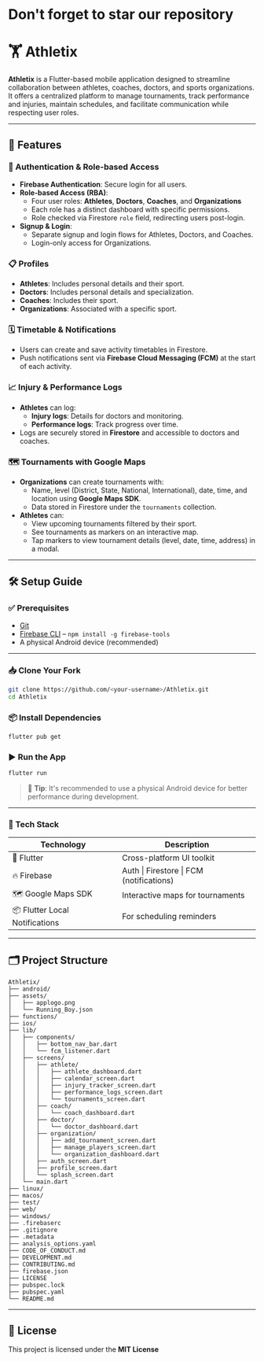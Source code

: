 
# Don't forget to star our repository

# 🏋️ Athletix

**Athletix** is a Flutter-based mobile application designed to streamline collaboration between athletes, coaches, doctors, and sports organizations. It offers a centralized platform to manage tournaments, track performance and injuries, maintain schedules, and facilitate communication while respecting user roles.

---

## 🚀 Features

### 🔐 Authentication & Role-based Access

- **Firebase Authentication**: Secure login for all users.
- **Role-based Access (RBA)**:
  - Four user roles: **Athletes**, **Doctors**, **Coaches**, and **Organizations**
  - Each role has a distinct dashboard with specific permissions.
  - Role checked via Firestore `role` field, redirecting users post-login.
- **Signup & Login**:
  - Separate signup and login flows for Athletes, Doctors, and Coaches.
  - Login-only access for Organizations.

### 📋 Profiles

- **Athletes**: Includes personal details and their sport.
- **Doctors**: Includes personal details and specialization.
- **Coaches**: Includes their sport.
- **Organizations**: Associated with a specific sport.

### 🗓️ Timetable & Notifications

- Users can create and save activity timetables in Firestore.
- Push notifications sent via **Firebase Cloud Messaging (FCM)** at the start of each activity.

### 📈 Injury & Performance Logs

- **Athletes** can log:
  - **Injury logs**: Details for doctors and monitoring.
  - **Performance logs**: Track progress over time.
- Logs are securely stored in **Firestore** and accessible to doctors and coaches.

### 🗺️ Tournaments with Google Maps

- **Organizations** can create tournaments with:
  - Name, level (District, State, National, International), date, time, and location using **Google Maps SDK**.
  - Data stored in Firestore under the `tournaments` collection.
- **Athletes** can:
  - View upcoming tournaments filtered by their sport.
  - See tournaments as markers on an interactive map.
  - Tap markers to view tournament details (level, date, time, address) in a modal.

---

## 🛠️ Setup Guide

### ✅ Prerequisites


- [Git](https://git-scm.com/downloads)
- [Firebase CLI](https://firebase.google.com/docs/cli) – `npm install -g firebase-tools`
- A physical Android device (recommended)

---

### 📥 Clone Your Fork

```bash
git clone https://github.com/<your-username>/Athletix.git
cd Athletix
```

### 📦 Install Dependencies

```bash
flutter pub get
```

### ▶️ Run the App

```bash
flutter run
```

> 📱 **Tip**: It's recommended to use a physical Android device for better performance during development.

---

### 🧱 Tech Stack

| Technology                | Description                               |
|--------------------------|-------------------------------------------|
| 📱 Flutter                | Cross-platform UI toolkit                  |
| 🔥 Firebase              | Auth \| Firestore \| FCM (notifications)   |
| 🗺️ Google Maps SDK        | Interactive maps for tournaments           |
| 📦 Flutter Local Notifications | For scheduling reminders            |

---

## 🗂️ Project Structure

```
Athletix/
├── android/
├── assets/
│   ├── applogo.png
│   └── Running_Boy.json
├── functions/
├── ios/
├── lib/
│   ├── components/
│   │   ├── bottom_nav_bar.dart
│   │   └── fcm_listener.dart
│   ├── screens/
│   │   ├── athlete/
│   │   │   ├── athlete_dashboard.dart
│   │   │   ├── calendar_screen.dart
│   │   │   ├── injury_tracker_screen.dart
│   │   │   ├── performance_logs_screen.dart
│   │   │   └── tournaments_screen.dart
│   │   ├── coach/
│   │   │   └── coach_dashboard.dart
│   │   ├── doctor/
│   │   │   └── doctor_dashboard.dart
│   │   ├── organization/
│   │   │   ├── add_tournament_screen.dart
│   │   │   ├── manage_players_screen.dart
│   │   │   └── organization_dashboard.dart
│   │   ├── auth_screen.dart
│   │   ├── profile_screen.dart
│   │   └── splash_screen.dart
│   └── main.dart
├── linux/
├── macos/
├── test/
├── web/
├── windows/
├── .firebaserc
├── .gitignore
├── .metadata
├── analysis_options.yaml
├── CODE_OF_CONDUCT.md
├── DEVELOPMENT.md
├── CONTRIBUTING.md
├── firebase.json
├── LICENSE
├── pubspec.lock
├── pubspec.yaml
└── README.md
```

---

## 📜 License

This project is licensed under the **MIT License**
